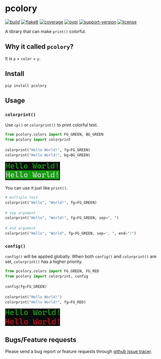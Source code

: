 # pcolory

[![build](https://github.com/Yzi-Li/pcolory/actions/workflows/build.yml/badge.svg)](https://github.com/Yzi-Li/pcolory/actions)
[![flake8](https://github.com/Yzi-Li/pcolory/actions/workflows/lint.yml/badge.svg)](https://github.com/Yzi-Li/pcolory/actions?query=workflow%3ALint)
[![coverage](https://img.shields.io/codecov/c/github/Yzi-Li/pcolory)](https://codecov.io/gh/Yzi-Li/pcolory)
[![pypi](https://img.shields.io/pypi/v/pcolory.svg)](https://pypi.org/project/pcolory/)
[![support-version](https://img.shields.io/pypi/pyversions/pcolory)](https://img.shields.io/pypi/pyversions/pcolory)
[![license](https://img.shields.io/github/license/Yzi-Li/pcolory)](https://github.com/Yzi-Li/pcolory/blob/main/LICENSE)

A library that can make ```print()``` colorful.

## Why it called ```pcolory```?

It is ```p``` + ```color``` + ```y```.

## Install
```
pip install pcolory
```

## Usage

### ```colorprint()```

Use ```cp()``` or ```colorprint()``` to print colorful text.

```python
from pcolory.colors import FG_GREEN, BG_GREEN
from pcolory import colorprint

colorprint("Hello World!", fg=FG_GREEN)
colorprint("Hello World!", bg=BG_GREEN)
```

<img src="./docs/images/output1.png" width=180px>

You can use it just like ```print()```.

```python
# multiple text
colorprint("Hello", "World!", fg=FG_GREEN)

# sep argument
colorprint("Hello", "World!", fg=FG_GREEN, sep=", ")

# end argument
colorprint("Hello", "World", fg=FG_GREEN, sep=", ", end="!")
```

### ```config()```

```config()``` will be applied globally. When both ```config()``` and ```colorprint()``` are set, ```colorprint()``` has a higher priority.

```python
from pcolory.colors import FG_GREEN, FG_RED
from pcolory import colorprint, config

config(fg=FG_GREEN)

colorprint("Hello World!")
colorprint("Hello World!", fg=FG_RED)
```

<img src="./docs/images/output2.png" width=180px>

## Bugs/Feature requests

Please send a bug report or feature requests through [github issue tracer](https://github.com/Yzi-Li/pcolory/issues).

